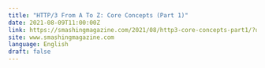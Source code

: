 ```yaml
---
title: "HTTP/3 From A To Z: Core Concepts (Part 1)"
date: 2021-08-09T11:00:00Z
link: https://smashingmagazine.com/2021/08/http3-core-concepts-part1/?utm_medium=RSS&utm_source=news.12bit.vn
site: www.smashingmagazine.com
language: English
draft: false
---
```

